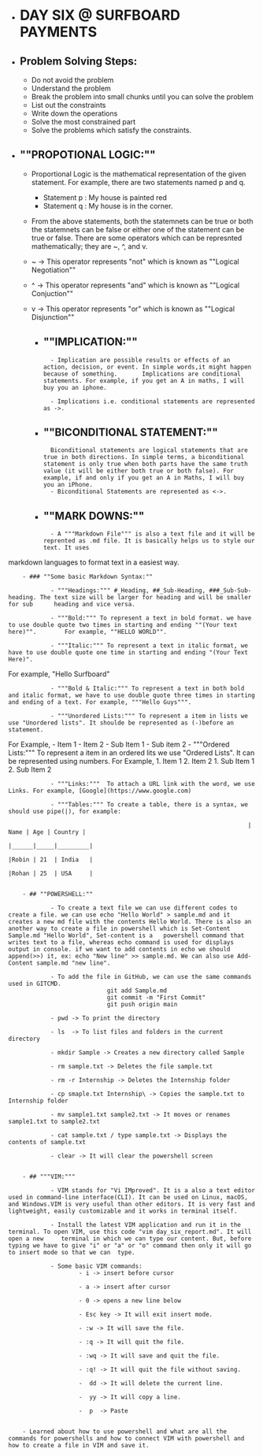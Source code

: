 
- # DAY SIX @ SURFBOARD PAYMENTS



- ## **Problem Solving Steps:**
	- Do not avoid the problem
	- Understand the problem
	- Break the problem into small chunks until you can solve the problem
	- List out the constraints
	- Write down the operations
	- Solve the most constrained part
	- Solve the problems which satisfy the constraints.


- ## ""PROPOTIONAL LOGIC:""
	- Proportional Logic is the mathematical representation of the given statement. For example, there are two statements named p and q.
		- Statement p : My house is painted red	
		- Statement q : My house is in the corner.

	- From the above statements, both the statemnets can be true or both the statemnets can be false or either one of the statement can be true or false. There are some operators which can be represnted mathematically; they are ~, ^, and v.

	-  ~ -> This operator represents "not" which is known as ""Logical Negotiation""
	-  ^ -> This operator represents "and" which is known as ""Logical Conjuction""
	-  v -> This operator represents "or" which is known as ""Logical Disjunction""


        - ## ""IMPLICATION:""
                - Implication are possible results or effects of an action, decision, or event. In simple words,it might happen because of something.       Implications are conditional statements. For example, if you get an A in maths, I will buy you an iphone.

                - Implications i.e. conditional statements are represented as ->.


        - ## ""BICONDITIONAL STATEMENT:""
                Biconditional statements are logical statements that are true in both directions. In simple terms, a biconditional statement is only true when both parts have the same truth value (it will be either both true or both false). For example, if and only if you get an A in Maths, I will buy you an iPhone.
                - Biconditional Statements are represented as <->.



        - ## ""MARK DOWNS:""

                - A """Markdown File""" is also a text file and it will be reprented as .md file. It is basically helps us to style our text. It uses
markdown languages to format text in a easiest way.


        - ### ""Some basic Markdown Syntax:""

                - """Headings:""" #_Heading, ##_Sub-Heading, ###_Sub-Sub-heading. The text size will be larger for heading and will be smaller for sub      heading and vice versa.

                - """Bold:""" To represent a text in bold format. we have to use double quote two times in starting and ending ""(Your text here)"".        For example, ""HELLO WORLD"".

                - """Italic:""" To represent a text in italic format, we have to use double quote one time in starting and ending "(Your Text Here)".
For example, "Hello Surfboard"

                - """Bold & Italic:""" To represent a text in both bold and italic format, we have to use double quote three times in starting and ending of a text. For example, """Hello Guys""".

                - """Unordered Lists:""" To represent a item in lists we use "Unordered lists". It shoulde be represented as (-)before an statement.
For Example,
             - Item 1
             - Item 2
                     - Sub Item 1
                     - Sub item 2
                - """Ordered Lists:""" To represent a item in an ordered lits we use "Ordered Lists". It can be represented using numbers.
For Example,
             1. Item 1
             2. Item 2
                     1. Sub Item 1
                     2. Sub Item 2


                - """Links:"""  To attach a URL link with the word, we use Links. For example, [Google](https://www.google.com)

                - """Tables:""" To create a table, there is a syntax, we should use pipe(|), for example:

                                                                        | Name | Age | Country |
                                                                        |______|_____|_________|
                                                                        |Robin | 21  | India   |
                                                                        |Rohan | 25  | USA     |


        - ## ""POWERSHELL:""

                - To create a text file we can use different codes to create a file. we can use echo "Hello World" > sample.md and it creates a new md file with the contents Hello World. There is also an another way to create a file in powershell which is Set-Content Sample.md "Hello World", Set-content is a   powershell command that writes text to a file, whereas echo command is used for displays output in console. if we want to add contents in echo we should    append(>>) it, ex: echo "New line" >> sample.md. We can also use Add-Content sample.md "new line".

                - To add the file in GitHub, we can use the same commands used in GITCMD.
                                git add Sample.md
                                git commit -m "First Commit"
                                git push origin main

                - pwd -> To print the directory

                - ls  -> To list files and folders in the current directory

                - mkdir Sample -> Creates a new directory called Sample

                - rm sample.txt -> Deletes the file sample.txt

                - rm -r Internship -> Deletes the Internship folder

                - cp smaple.txt Internship\ -> Copies the sample.txt to Internship folder

                - mv sample1.txt sample2.txt -> It moves or renames sample1.txt to sample2.txt

                - cat sample.txt / type sample.txt -> Displays the contents of sample.txt

                - clear -> It will clear the powershell screen


        - ## """VIM:"""

                - VIM stands for "Vi IMproved". It is a also a text editor used in command-line interface(CLI). It can be used on Linux, macOS, and Windows.VIM is very useful than other editors. It is very fast and lightweight, easily customizable and it works in terminal itself.

                - Install the latest VIM application and run it in the terminal. To open VIM, use this code "vim day_six_report.md". It will open a new     terminal in which we can type our content. But, before typing we have to give "i" or "a" or "o" command then only it will go to insert mode so that we can  type.

                - Some basic VIM commands:
                        - i -> insert before cursor

                        - a -> insert after cursor

                        - 0 -> opens a new line below

                        - Esc key -> It will exit insert mode.

                        - :w -> It will save the file.

                        - :q -> It will quit the file.

                        - :wq -> It will save and quit the file.

                        - :q! -> It will quit the file without saving.

                        -  dd -> It will delete the current line.

                        -  yy -> It will copy a line.

                        -  p  -> Paste


        - Learned about how to use powershell and what are all the commands for powershells and how to connect VIM with powershell and how to create a file in VIM and save it.